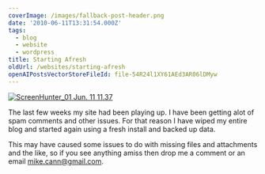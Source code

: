 ```yaml
---
coverImage: /images/fallback-post-header.png
date: '2010-06-11T13:31:54.000Z'
tags:
  - blog
  - website
  - wordpress
title: Starting Afresh
oldUrl: /websites/starting-afresh
openAIPostsVectorStoreFileId: file-54R24l1XY61AEd3AR06lDMyw
---
```


[![](/wp-content/uploads/2010/06/ScreenHunter_01-Jun.-11-11.37.jpg "ScreenHunter_01 Jun. 11 11.37")](/wp-content/uploads/2010/06/ScreenHunter_01-Jun.-11-11.37.jpg)

The last few weeks my site had been playing up. I have been getting alot of spam comments and other issues. For that reason I have wiped my entire blog and started again using a fresh install and backed up data.

<!-- more -->

This may have caused some issues to do with missing files and attachments and the like, so if you see anything amiss then drop me a comment or an email mike.cann@gmail.com.
